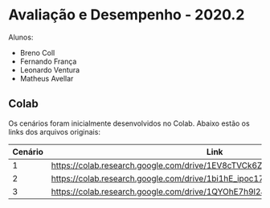 # Avaliação e Desempenho - 2020.2
Alunos:
- Breno Coll
- Fernando França
- Leonardo Ventura
- Matheus Avellar

## Colab
Os cenários foram inicialmente desenvolvidos no Colab. Abaixo estão os links dos arquivos originais:

Cenário | Link
--- | ---
1 | https://colab.research.google.com/drive/1EV8cTVCk6ZcqdSSp8PN2MUQKdM1b1rbh
2 | https://colab.research.google.com/drive/1bi1hE_ipoc17YqTEcZVxA92GoPsD-rHD
3 | https://colab.research.google.com/drive/1QYOhE7h9l2J-BRc7JuHdLKd5uYGSu-DL